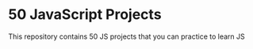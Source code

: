 # 50 JavaScript Projects
 This repository contains 50 JS projects that you can practice to learn JS 
